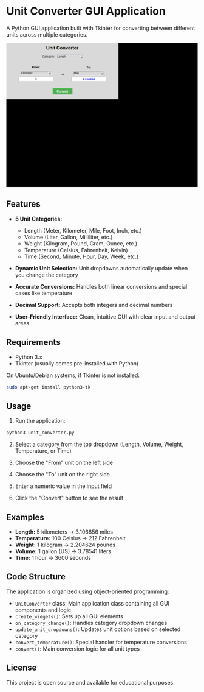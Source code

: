 # Unit Converter GUI Application

A Python GUI application built with Tkinter for converting between different units across multiple categories.

![Unit Converter Screenshot](unit_converter_screenshot.png)

## Features

- **5 Unit Categories:**
  - Length (Meter, Kilometer, Mile, Foot, Inch, etc.)
  - Volume (Liter, Gallon, Milliliter, etc.)
  - Weight (Kilogram, Pound, Gram, Ounce, etc.)
  - Temperature (Celsius, Fahrenheit, Kelvin)
  - Time (Second, Minute, Hour, Day, Week, etc.)

- **Dynamic Unit Selection:** Unit dropdowns automatically update when you change the category
- **Accurate Conversions:** Handles both linear conversions and special cases like temperature
- **Decimal Support:** Accepts both integers and decimal numbers
- **User-Friendly Interface:** Clean, intuitive GUI with clear input and output areas

## Requirements

- Python 3.x
- Tkinter (usually comes pre-installed with Python)

On Ubuntu/Debian systems, if Tkinter is not installed:
```bash
sudo apt-get install python3-tk
```

## Usage

1. Run the application:
```bash
python3 unit_converter.py
```

2. Select a category from the top dropdown (Length, Volume, Weight, Temperature, or Time)

3. Choose the "From" unit on the left side

4. Choose the "To" unit on the right side

5. Enter a numeric value in the input field

6. Click the "Convert" button to see the result

## Examples

- **Length:** 5 kilometers → 3.106856 miles
- **Temperature:** 100 Celsius → 212 Fahrenheit
- **Weight:** 1 kilogram → 2.204624 pounds
- **Volume:** 1 gallon (US) → 3.78541 liters
- **Time:** 1 hour → 3600 seconds

## Code Structure

The application is organized using object-oriented programming:

- `UnitConverter` class: Main application class containing all GUI components and logic
- `create_widgets()`: Sets up all GUI elements
- `on_category_change()`: Handles category dropdown changes
- `update_unit_dropdowns()`: Updates unit options based on selected category
- `convert_temperature()`: Special handler for temperature conversions
- `convert()`: Main conversion logic for all unit types

## License

This project is open source and available for educational purposes.
